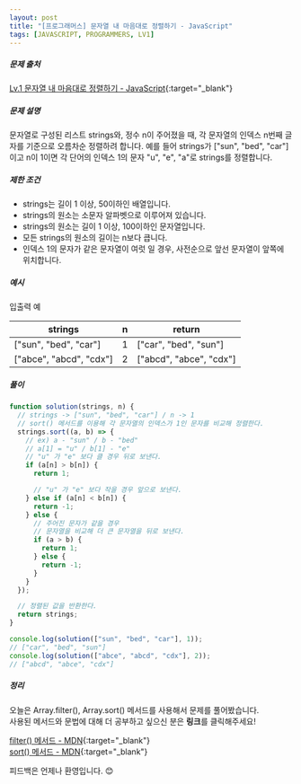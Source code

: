 ```yaml
---
layout: post
title: "[프로그래머스] 문자열 내 마음대로 정렬하기 - JavaScript"
tags: [JAVASCRIPT, PROGRAMMERS, LV1]
---
```


##### 문제 출처

[Lv.1 문자열 내 마음대로 정렬하기 - JavaScript](https://programmers.co.kr/learn/courses/30/lessons/12915?language=javascript){:target="\_blank"}

##### 문제 설명

문자열로 구성된 리스트 strings와, 정수 n이 주어졌을 때, 각 문자열의 인덱스 n번째 글자를 기준으로 오름차순 정렬하려 합니다. 예를 들어 strings가 ["sun", "bed", "car"]이고 n이 1이면 각 단어의 인덱스 1의 문자 "u", "e", "a"로 strings를 정렬합니다.

##### 제한 조건

- strings는 길이 1 이상, 50이하인 배열입니다.
- strings의 원소는 소문자 알파벳으로 이루어져 있습니다.
- strings의 원소는 길이 1 이상, 100이하인 문자열입니다.
- 모든 strings의 원소의 길이는 n보다 큽니다.
- 인덱스 1의 문자가 같은 문자열이 여럿 일 경우, 사전순으로 앞선 문자열이 앞쪽에 위치합니다.

##### 예시

입출력 예

| strings                 | n   | return                  |
| ----------------------- | --- | ----------------------- |
| ["sun", "bed", "car"]   | 1   | ["car", "bed", "sun"]   |
| ["abce", "abcd", "cdx"] | 2   | ["abcd", "abce", "cdx"] |

##### 풀이

```javascript
function solution(strings, n) {
  // strings -> ["sun", "bed", "car"] / n -> 1
  // sort() 메서드를 이용해 각 문자열의 인덱스가 1인 문자를 비교해 정렬한다.
  strings.sort((a, b) => {
    // ex) a - "sun" / b - "bed"
    // a[1] = "u" / b[1] - "e"
    // "u" 가 "e" 보다 클 경우 뒤로 보낸다.
    if (a[n] > b[n]) {
      return 1;

      // "u" 가 "e" 보다 작을 경우 앞으로 보낸다.
    } else if (a[n] < b[n]) {
      return -1;
    } else {
      // 주어진 문자가 같을 경우
      // 문자열을 비교해 더 큰 문자열을 뒤로 보낸다.
      if (a > b) {
        return 1;
      } else {
        return -1;
      }
    }
  });

  // 정렬된 값을 반환한다.
  return strings;
}

console.log(solution(["sun", "bed", "car"], 1));
// ["car", "bed", "sun"]
console.log(solution(["abce", "abcd", "cdx"], 2));
// ["abcd", "abce", "cdx"]
```

##### 정리

오늘은 Array.filter(), Array.sort() 메서드를 사용해서 문제를 풀어봤습니다.<br />
사용된 메서드와 문법에 대해 더 공부하고 싶으신 분은 **링크**를 클릭해주세요!

[filter() 메서드 - MDN](https://developer.mozilla.org/ko/docs/Web/JavaScript/Reference/Global_Objects/Array/filter){:target="\_blank"}<br />
[sort() 메서드 - MDN](https://developer.mozilla.org/ko/docs/Web/JavaScript/Reference/Global_Objects/Array/sort){:target="\_blank"}

피드백은 언제나 환영입니다. 😊
